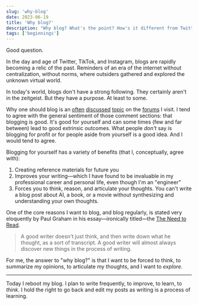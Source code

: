 ```yaml
---
slug: 'why-blog'
date: 2023-06-19
title: 'Why blog?'
description: "Why blog? What's the point? How's it different from Twitter? My blog is my digital garden. It's where I can stop, ponder, and articulate thoughts."
tags: ['beginnings']
---
```


Good question.

In the day and age of Twitter, TikTok, and Instagram, blogs are rapidly becoming a relic of the past. Reminders of an era of the internet without centralization, without norms, where outsiders gathered and explored the unknown virtual world.

In today's world, blogs don't have a strong following. They certainly aren't in the zeitgeist. But they have a purpose. At least to some.

Why one should blog is an [often](https://news.ycombinator.com/item?id=23067352) [discussed](https://news.ycombinator.com/item?id=30965485) [topic](https://news.ycombinator.com/item?id=31653748) on the [forums](https://news.ycombinator.com/item?id=32137336) I visit. I tend to agree with the general sentiment of those comment sections: that blogging is good. It's good for yourself and can some times (few and far between) lead to good extrinsic outcomes. What people *don't* say is blogging for profit or for people aside from yourself is a good idea. And I would tend to agree.

Blogging for yourself has a variety of benefits (that I, conceptually, agree with):
1. Creating reference materials for future you
2. Improves your writing—which I have found to be invaluable in my professional career and personal life, even though I'm an "engineer"
3. Forces you to think, reason, and articulate your thoughts. You can't write a blog post about AI, a book, or a movie without synthesizing and understanding your own thoughts.

One of the core reasons I want to blog, and blog regularly, is stated very eloquently by Paul Graham in his essay—ironically titled—the [The Need to Read](http://paulgraham.com/read.html).

> A good writer doesn't just think, and then write down what he thought, as a sort of transcript. A good writer will almost always discover new things in the process of writing.

For me, the answer to "why blog?" is that I want to be forced to think, to summarize my opinions, to articulate my thoughts, and I want to *explore*.

***

Today I reboot my blog. I plan to write frequently, to improve, to learn, to *think*. I hold the right to go back and edit my posts as writing is a process of learning.
